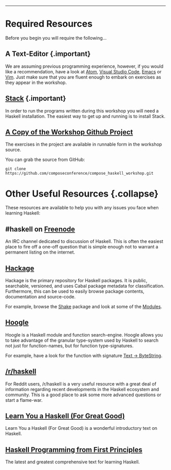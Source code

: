 
----

Required Resources
==================

Before you begin you will require the following...

## A Text-Editor {.important}

We are assuming previous programming experience, however, if you would like a
recommendation, have a look at
[Atom](https://atom.io/),
[Visual Studio Code](https://code.visualstudio.com/),
[Emacs](http://www.gnu.org/software/emacs/) or
[Vim](http://www.vim.org/). Just make sure that you are fluent enough to embark
on exercises as they appear in the workshop.

## [Stack](https://docs.haskellstack.org/en/stable/README/) {.important}

In order to run the programs written during this workshop you will need a Haskell
installation. The easiest way to get up and running is to install Stack.

## [A Copy of the Workshop Github Project](https://github.com/composeconference/compose_haskell_workshop)

The exercises in the project are available in runnable form in the workshop source.

You can grab the source from GitHub:

```shell
git clone https://github.com/composeconference/compose_haskell_workshop.git
```


Other Useful Resources {.collapse}
==================================

These resources are available to help you with any issues you face when learning Haskell:


## \#haskell on [Freenode](http://freenode.net/)

An IRC channel dedicated to discussion of Haskell. This is often the easiest place to fire off
a one-off question that is simple enough not to warrant a permanent listing on the internet.

## [Hackage](http://hackage.haskell.org/packages/hackage.html)

Hackage is the primary repository for Haskell packages. It is public,
searchable, versioned, and uses Cabal package metadata for classification.
Furthermore, this can be used to easily browse package contents, documentation
and source-code.

For example, browse the [Shake](http://hackage.haskell.org/package/shake) package and look
at some of the [Modules](http://hackage.haskell.org/packages/archive/shake/0.10.6/doc/html/Development-Shake-Command.html).


## [Hoogle](http://www.haskell.org/hoogle/)

Hoogle is a Haskell module and function search-engine. Hoogle allows you to
take advantage of the granular type-system used by Haskell to search not just
for function-names, but for function type-signatures.

For example, have a look for the function with signature [Text -> ByteString](http://www.haskell.org/hoogle/?hoogle=Text+-%3E+ByteString).

## [/r/haskell](http://www.reddit.com/r/haskell)

For Reddit users, /r/haskell is a very useful resource with a great deal of
information regarding recent developments in the Haskell ecosystem and community.
This is a good place to ask some more advanced questions or start a flame-war.

## [Learn You a Haskell (For Great Good)](http://learnyouahaskell.com/)

Learn You a Haskell (For Great Good) is a wonderful introductory text on Haskell.

## [Haskell Programming from First Principles](http://haskellbook.com/)

The latest and greatest comprehensive text for learning Haskell.

